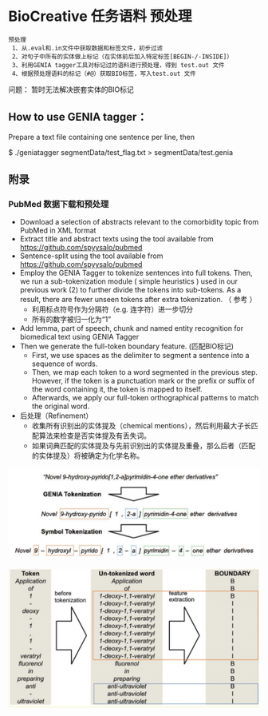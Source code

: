# BioCreative 任务语料 预处理

    预处理
     1、从.eval和.in文件中获取数据和标签文件，初步过滤
     2、对句子中所有的实体做上标记（在实体前后加入特定标签[BEGIN-/-INSIDE]）
     3、利用GENIA tagger工具对标记过的语料进行预处理，得到 test.out 文件
     4、根据预处理语料的标记（#@）获取BIO标签，写入test.out 文件

 问题：
 暂时无法解决嵌套实体的BIO标记

## How to use GENIA tagger：

  Prepare a text file containing one sentence per line, then

  $ ./geniatagger  segmentData/test_flag.txt > segmentData/test.genia


## 附录

### PubMed 数据下载和预处理

- Download a selection of abstracts relevant to the comorbidity topic from PubMed in XML format
- Extract title and abstract texts using the tool available from https://github.com/spyysalo/pubmed
- Sentence-split using the tool available from https://github.com/spyysalo/pubmed 
- Employ the  GENIA Tagger to tokenize sentences into full tokens. Then, we run a sub-tokenization module ( simple heuristics ) used in our previous work (2) to further divide the tokens into sub-tokens. As a result, there are fewer unseen tokens after extra tokenization. （ 参考 ）
    * 利用标点符号作为分隔符（e.g. 连字符）进一步切分
    * 所有的数字被归一化为“1”
- Add lemma, part of speech, chunk and named entity recognition for biomedical text using GENIA Tagger
- Then we generate the full-token boundary feature. (匹配BIO标记)
    * First, we use spaces as the delimiter to segment a sentence into a sequence of words. 
    * Then, we map each token to a word segmented in the previous step. However, if the token is a punctuation mark or the prefix or suffix of the word containing it, the token is mapped to itself. 
    * Afterwards, we apply our full-token orthographical patterns to match the original word. 
- 后处理（Refinement）
    * 收集所有识别出的实体提及（chemical mentions），然后利用最大子长匹配算法来检查是否实体提及有丢失词。
    * 如果词典匹配的实体提及与先前识别出的实体提及重叠，那么后者（匹配的实体提及）将被确定为化学名称。

![](1.png)



![](2.png)